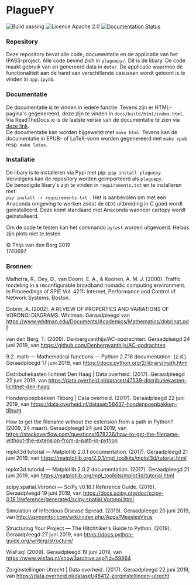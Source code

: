 # PlaguePY
<img src="https://img.shields.io/badge/Build-Passing-brightgreen.svg" alt="Build passing"> <img src="https://img.shields.io/badge/Licence-Apache%202.0-blue.svg" alt="Licence Apache 2.0"> <a href='https://plaguepy.readthedocs.io/'> <img src='https://readthedocs.org/projects/plaguepy/badge/?version=latest' alt='Documentation Status' /></a>

### Repository
Deze repository bevat alle code, documentatie en de applicatie van het IPASS-project.
Alle code bevind zich in `plaguepy/`. Dit is de libary.
De code maakt gebruik van en genereerd data in `data/`.
De applicatie waarmee de functionaliteit aan de hand van verschillende
casussen wordt getoont is te vinden in `app.ipynb`. 

### Documentatie
De documentatie is te vinden in iedere functie. Tevens zijn er HTML-pagina's
gegenereerd, deze zijn te vinden in `docs/build/html/index.html`. Via ReadTheDocs.io is de
laatste versie van de documentatie te zien via [deze link](https://plaguepy.readthedocs.io/).  
De documentatie kan worden bijgewerkt met `make html`. Tevens kan de documentatie in
EPUB- of LaTeX-vorm worden gegenereerd met `make epub` resp. `make latex`.

### Installatie
De libary is te installeren via Pypi met pip: `pip install plaguepy`.
Vervolgens kan de repository worden geimporteerd als `plaguepy`.  
De benodigde libary's zijn te vinden in `requirements.txt` en te installeren met:   
`pip install -r requirements.txt `.
Het is aanbevolen om met een Anaconda omgeving te werken zodat de `GEOS` uitbreiding
in C goed wordt geinstalleerd. Deze komt standaard met Anaconda wanneer cartopy wordt geinstalleerd.

Om de code te testen kan het commando `pytest` worden uitgevoerd. Helaas zijn plots niet te testen.

© Thijs van den Berg 2019    
1740697

### Bronnen:
Malhotra, R., Dey, D., van Doorn, E. A., & Koonen, A. M. J. (2000). Traffic modeling in a reconfigurable broadband nomadic computing environment. In Proceedings of SPIE Vol. 4211: Internet, Performance and Control of Network Systems. Boston.  

Dobrin, A. (2002). A REVIEW OF PROPERTIES AND VARIATIONS OF VORONOI DIAGRAMS. Whitman. Geraadpleegd van https://www.whitman.edu/Documents/Academics/Mathematics/dobrinat.pdf  

van den Berg, T. (2009). Denbergvanthijs/AC-opdrachten. Geraadpleegd 24 juni 2019, van https://github.com/Denbergvanthijs/AC-opdrachten

9.2. math — Mathematical functions — Python 2.7.16 documentation. (z.d.). Geraadpleegd 17 juni 2019, van https://docs.python.org/2/library/math.html    

Distributiekasten lichtnet Den Haag | Data overheid. (2017). Geraadpleegd 22 juni 2019, van https://data.overheid.nl/dataset/47539-distributiekasten-lichtnet-den-haag  

Hondenpoepbakken Tilburg | Data overheid. (2017). Geraadpleegd 22 juni 2019, van https://data.overheid.nl/dataset/58437-hondenpoepbakken-tilburg  

How to get the filename without the extension from a path in Python? (2009, 24 maart). Geraadpleegd 24 juni 2019, van https://stackoverflow.com/questions/678236/how-to-get-the-filename-without-the-extension-from-a-path-in-python  

mplot3d tutorial — Matplotlib 2.0.1 documentation. (2017). Geraadpleegd 21 juni 2019, van https://matplotlib.org/2.0.1/mpl_toolkits/mplot3d/tutorial.html  

mplot3d tutorial — Matplotlib 2.0.2 documentation. (2017). Geraadpleegd 21 juni 2019, van https://matplotlib.org/mpl_toolkits/mplot3d/tutorial.html  

scipy.spatial.Voronoi — SciPy v0.18.1 Reference Guide. (2016). Geraadpleegd 19 juni 2019, van https://docs.scipy.org/doc/scipy-0.18.1/reference/generated/scipy.spatial.Voronoi.html  

Simulation of Infectious Disease Spread. (2019). Geraadpleegd 20 juni 2019, van http://apmonitor.com/wiki/index.php/Apps/MeaslesVirus  

Structuring Your Project — The Hitchhiker’s Guide to Python. (2019). Geraadpleegd 27 juni 2019, van https://docs.python-guide.org/writing/structure/  

WisFaq! (2009). Geraadpleegd 19 juni 2019, van https://www.wisfaq.nl/show3archive.asp?id=59864  

Zorginstellingen Utrecht | Data overheid. (2017). Geraadpleegd 22 juni 2019, van https://data.overheid.nl/dataset/48412-zorginstellingen-utrecht  
